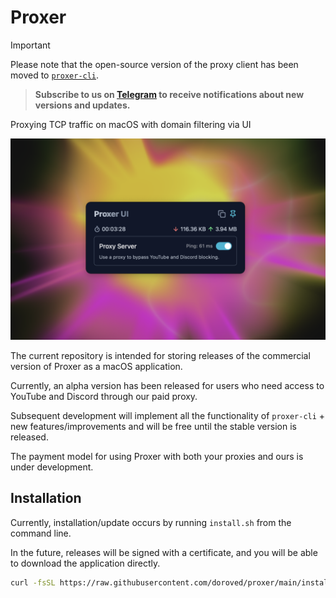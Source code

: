 # Proxer

> [!IMPORTANT]
> Please note that the open-source version of the proxy client has been moved to [`proxer-cli`](https://github.com/doroved/proxer-cli).

> **Subscribe to us on [Telegram](https://t.me/macproxer) to receive notifications about new versions and updates.**

Proxying TCP traffic on macOS with domain filtering via UI

![proxer screenshot](proxer.png)

The current repository is intended for storing releases of the commercial version of Proxer as a macOS application.

Currently, an alpha version has been released for users who need access to YouTube and Discord through our paid proxy.

Subsequent development will implement all the functionality of `proxer-cli` + new features/improvements and will be free until the stable version is released.

The payment model for using Proxer with both your proxies and ours is under development.

## Installation

Currently, installation/update occurs by running `install.sh` from the command line.

In the future, releases will be signed with a certificate, and you will be able to download the application directly.

```bash
curl -fsSL https://raw.githubusercontent.com/doroved/proxer/main/install.sh | bash
```
